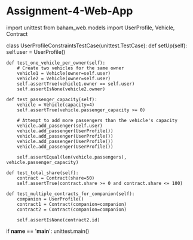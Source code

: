 # Assignment-4-Web-App
import unittest
from baham_web.models import UserProfile, Vehicle, Contract

class UserProfileConstraintsTestCase(unittest.TestCase):
    def setUp(self):
        self.user = UserProfile()

    def test_one_vehicle_per_owner(self):
        # Create two vehicles for the same owner
        vehicle1 = Vehicle(owner=self.user)
        vehicle2 = Vehicle(owner=self.user)
        self.assertTrue(vehicle1.owner == self.user)
        self.assertIsNone(vehicle2.owner)

    def test_passenger_capacity(self):
        vehicle = Vehicle(capacity=4)
        self.assertTrue(vehicle.passenger_capacity >= 0)

        # Attempt to add more passengers than the vehicle's capacity
        vehicle.add_passenger(self.user)
        vehicle.add_passenger(UserProfile())
        vehicle.add_passenger(UserProfile())
        vehicle.add_passenger(UserProfile())
        vehicle.add_passenger(UserProfile())

        self.assertEqual(len(vehicle.passengers), vehicle.passenger_capacity)

    def test_total_share(self):
        contract = Contract(share=50)
        self.assertTrue(contract.share >= 0 and contract.share <= 100)

    def test_multiple_contracts_for_companion(self):
        companion = UserProfile()
        contract1 = Contract(companion=companion)
        contract2 = Contract(companion=companion)

        self.assertIsNone(contract2.id)

if __name__ == '__main__':
    unittest.main()
